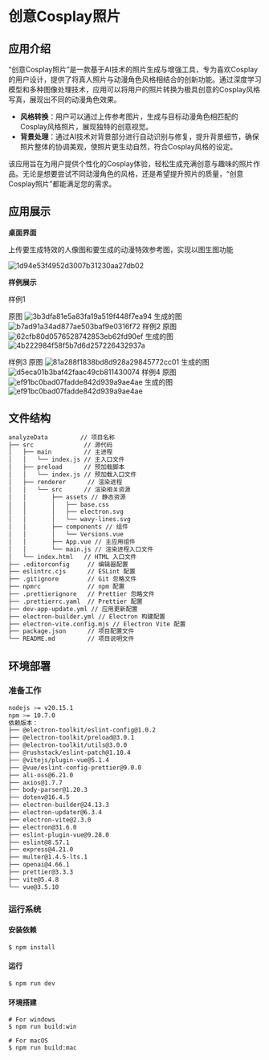 # 创意Cosplay照片

## 应用介绍

“创意Cosplay照片”是一款基于AI技术的照片生成与增强工具，专为喜欢Cosplay的用户设计，提供了将真人照片与动漫角色风格相结合的创新功能。通过深度学习模型和多种图像处理技术，应用可以将用户的照片转换为极具创意的Cosplay风格写真，展现出不同的动漫角色效果。

- **风格转换**：用户可以通过上传参考图片，生成与目标动漫角色相匹配的Cosplay风格照片，展现独特的创意视觉。
- **背景处理**：通过AI技术对背景部分进行自动识别与修复，提升背景细节，确保照片整体的协调美观，使照片更生动自然，符合Cosplay风格的设定。

该应用旨在为用户提供个性化的Cosplay体验，轻松生成充满创意与趣味的照片作品。无论是想要尝试不同动漫角色的风格，还是希望提升照片的质量，“创意Cosplay照片”都能满足您的需求。

## 应用展示

  **桌面界面**

上传要生成特效的人像图和要生成的动漫特效参考图，实现以图生图功能

![1d94e53f4952d3007b31230aa27db02](picture/1d94e53f4952d3007b31230aa27db02.jpg)

**样例展示**

样例1

原图 
![3b3dfa81e5a83fa19a519f448f7ea94](picture/3b3dfa81e5a83fa19a519f448f7ea94.png)
生成的图
![b7ad91a34ad877ae503baf9e0316f72](picture/b7ad91a34ad877ae503baf9e0316f72.png)
样例2
原图
![62cfb80d0576528742853eb62fd90ef](picture/62cfb80d0576528742853eb62fd90ef.jpg)
生成的图
![4b222984f58f5b7d6d257226432937a](picture/4b222984f58f5b7d6d257226432937a.jpg)

样例3
原图
![81a288f1838bd8d928a29845772cc01](picture/81a288f1838bd8d928a29845772cc01.jpg)
生成的图
![d5eca01b3baf42faac49cb811430074](picture/d5eca01b3baf42faac49cb811430074.jpg)
样例4
原图
![ef91bc0bad07fadde842d939a9ae4ae](picture/ef91bc0bad07fadde842d939a9ae4ae.png)
生成的图
![ef91bc0bad07fadde842d939a9ae4ae](picture/ef91bc0bad07fadde842d939a9ae4ae.png)
    
 

## 文件结构

```bash
analyzeData         // 项目名称
├── src              // 源代码
│   ├── main         // 主进程
│   │   └── index.js // 主入口文件
│   ├── preload      // 预加载脚本
│   │   └── index.js // 预加载入口文件
│   ├── renderer      // 渲染进程
│   │   └── src      // 渲染相关资源
│   │       ├── assets // 静态资源
│   │       │   ├── base.css
│   │       │   ├── electron.svg
│   │       │   └── wavy-lines.svg
│   │       ├── components // 组件
│   │       │   └── Versions.vue
│   │       ├── App.vue // 主应用组件
│   │       └── main.js // 渲染进程入口文件
│   └── index.html   // HTML 入口文件
├── .editorconfig     // 编辑器配置
├── eslintrc.cjs      // ESLint 配置
├── .gitignore        // Git 忽略文件
├── npmrc             // npm 配置
├── .prettierignore   // Prettier 忽略文件
├── .prettierrc.yaml  // Prettier 配置
├── dev-app-update.yml // 应用更新配置
├── electron-builder.yml // Electron 构建配置
├── electron-vite.config.mjs // Electron Vite 配置
├── package.json      // 项目配置文件
└── README.md         // 项目说明文件

```

## 环境部署

### 准备工作

```bash
nodejs >= v20.15.1
npm >= 10.7.0
依赖版本：
├── @electron-toolkit/eslint-config@1.0.2
├── @electron-toolkit/preload@3.0.1
├── @electron-toolkit/utils@3.0.0
├── @rushstack/eslint-patch@1.10.4
├── @vitejs/plugin-vue@5.1.4
├── @vue/eslint-config-prettier@9.0.0
├── ali-oss@6.21.0
├── axios@1.7.7
├── body-parser@1.20.3
├── dotenv@16.4.5
├── electron-builder@24.13.3
├── electron-updater@6.3.4
├── electron-vite@2.3.0
├── electron@31.6.0
├── eslint-plugin-vue@9.28.0
├── eslint@8.57.1
├── express@4.21.0
├── multer@1.4.5-lts.1
├── openai@4.66.1
├── prettier@3.3.3
├── vite@5.4.8
└── vue@3.5.10
```

### 运行系统

#### 安装依赖

```
$ npm install
```

#### 运行

```
$ npm run dev
```

#### 环境搭建

```
# For windows
$ npm run build:win

# For macOS
$ npm run build:mac
```
